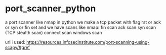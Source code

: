 # port_scanner_python
a port scanner like nmap in python
we make a tcp packet with flag rst or ack or syn or fin set
and we have scans like nmap:
  fin scan
  ack scan
  syn scan    (TCP stealth scan)
  connect scan
  windows scan


url i used: https://resources.infosecinstitute.com/port-scanning-using-scapy/#gref
